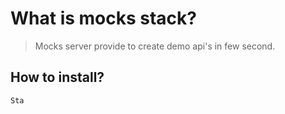 # What is mocks stack?

> Mocks server provide to create demo api's in few second.

## How to install?

    Sta